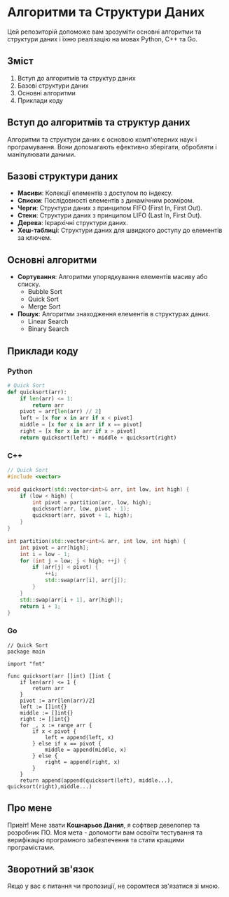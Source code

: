 # Алгоритми та Структури Даних

Цей репозиторій допоможе вам зрозуміти основні алгоритми та структури даних і їхню реалізацію на мовах Python, C++ та Go.

## Зміст
1. Вступ до алгоритмів та структур даних
2. Базові структури даних
3. Основні алгоритми
4. Приклади коду


## Вступ до алгоритмів та структур даних
Алгоритми та структури даних є основою комп'ютерних наук і програмування. Вони допомагають ефективно зберігати, обробляти і маніпулювати даними.

## Базові структури даних
- **Масиви**: Колекції елементів з доступом по індексу.
- **Списки**: Послідовності елементів з динамічним розміром.
- **Черги**: Структури даних з принципом FIFO (First In, First Out).
- **Стеки**: Структури даних з принципом LIFO (Last In, First Out).
- **Дерева**: Ієрархічні структури даних.
- **Хеш-таблиці**: Структури даних для швидкого доступу до елементів за ключем.

## Основні алгоритми
- **Сортування**: Алгоритми упорядкування елементів масиву або списку.
  - Bubble Sort
  - Quick Sort
  - Merge Sort
- **Пошук**: Алгоритми знаходження елементів в структурах даних.
  - Linear Search
  - Binary Search

## Приклади коду
### Python
```python
# Quick Sort
def quicksort(arr):
    if len(arr) <= 1:
        return arr
    pivot = arr[len(arr) // 2]
    left = [x for x in arr if x < pivot]
    middle = [x for x in arr if x == pivot]
    right = [x for x in arr if x > pivot]
    return quicksort(left) + middle + quicksort(right)
```
### C++
```c++
// Quick Sort
#include <vector>

void quicksort(std::vector<int>& arr, int low, int high) {
    if (low < high) {
        int pivot = partition(arr, low, high);
        quicksort(arr, low, pivot - 1);
        quicksort(arr, pivot + 1, high);
    }
}

int partition(std::vector<int>& arr, int low, int high) {
    int pivot = arr[high];
    int i = low - 1;
    for (int j = low; j < high; ++j) {
        if (arr[j] < pivot) {
            ++i;
            std::swap(arr[i], arr[j]);
        }
    }
    std::swap(arr[i + 1], arr[high]);
    return i + 1;
}
```
### Go
```
// Quick Sort
package main

import "fmt"

func quicksort(arr []int) []int {
    if len(arr) <= 1 {
        return arr
    }
    pivot := arr[len(arr)/2]
    left := []int{}
    middle := []int{}
    right := []int{}
    for _, x := range arr {
        if x < pivot {
            left = append(left, x)
        } else if x == pivot {
            middle = append(middle, x)
        } else {
            right = append(right, x)
        }
    }
    return append(append(quicksort(left), middle...), quicksort(right),middle...)
```
## Про мене
Привіт! Мене звати **Кошнарьов Данил**, я софтвер девелопер та розробник ПО. Моя мета - допомогти вам освоїти тестування та верифікацію програмного забезпечення та стати кращими програмістами.

## Зворотний зв'язок
Якщо у вас є питання чи пропозиції, не соромтеся зв'язатися зі мною.


